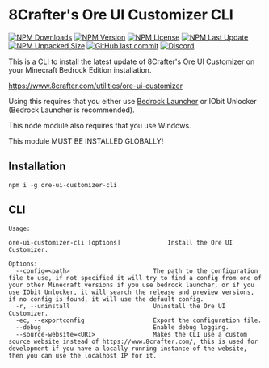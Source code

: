 # 8Crafter's Ore UI Customizer CLI

<!-- ![Thumbnail](./assets/thumbnail.png) -->

[![NPM Downloads](https://img.shields.io/npm/d18m/ore-ui-customizer-cli)](https://npmjs.com/package/ore-ui-customizer-cli)
[![NPM Version](https://img.shields.io/npm/v/ore-ui-customizer-cli)](https://npmjs.com/package/ore-ui-customizer-cli)
[![NPM License](https://img.shields.io/npm/l/ore-ui-customizer-cli)](https://npmjs.com/package/ore-ui-customizer-cli)
[![NPM Last Update](https://img.shields.io/npm/last-update/ore-ui-customizer-cli)](https://npmjs.com/package/ore-ui-customizer-cli)
[![NPM Unpacked Size](https://img.shields.io/npm/unpacked-size/ore-ui-customizer-cli)](https://npmjs.com/package/ore-ui-customizer-cli)
[![GitHub last commit](https://img.shields.io/github/last-commit/8Crafter-Studios/ore-ui-customizer-cli)](https://github.com/8Crafter-Studios/ore-ui-customizer-cli/commits/main)
[![Discord](https://img.shields.io/discord/1213197616570048512?logo=discord&label=discord&link=https%3A%2F%2Fdiscord.gg%2F8crafter-studios)](https://discord.gg/8crafter-studios)

This is a CLI to install the latest update of 8Crafter's Ore UI Customizer on your Minecraft Bedrock Edition installation.

https://www.8crafter.com/utilities/ore-ui-customizer

Using this requires that you either use [Bedrock Launcher](https://bedrocklauncher.github.io/) or IObit Unlocker (Bedrock Launcher is recommended).

This node module also requires that you use Windows.

This module MUST BE INSTALLED GLOBALLY!

## Installation

```
npm i -g ore-ui-customizer-cli
```

## CLI

```
Usage:

ore-ui-customizer-cli [options]             Install the Ore UI Customizer.

Options:
  --config=<path>                       The path to the configuration file to use, if not specified it will try to find a config from one of your other Minecraft versions if you use bedrock launcher, or if you use IObit Unlocker, it will search the release and preview versions, if no config is found, it will use the default config.
  -r, --uninstall                       Uninstall the Ore UI Customizer.
  -ec, --exportconfig                   Export the configuration file.
  --debug                               Enable debug logging.
  --source-website=<URI>                Makes the CLI use a custom source website instead of https://www.8crafter.com/, this is used for development if you have a locally running instance of the website, then you can use the localhost IP for it.
```

